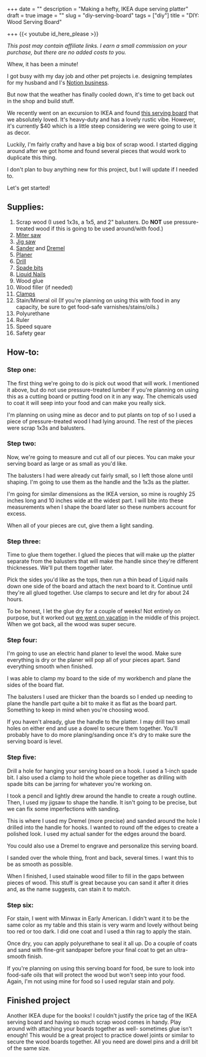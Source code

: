 +++
date = ""
description = "Making a hefty, IKEA dupe serving platter"
draft = true
image = ""
slug = "diy-serving-board"
tags = ["diy"]
title = "DIY: Wood Serving Board"

+++
{{< youtube id_here_please >}}

_This post may contain affiliate links. I earn a small commission on your purchase, but there are no added costs to you._

Whew, it has been a minute!

I got busy with my day job and other pet projects i.e. designing templates for my husband and I's [Notion business](https://nicklafferty.gumroad.com/).

But now that the weather has finally cooled down, it's time to get back out in the shop and build stuff.

We recently went on an excursion to IKEA and found [this serving board](https://www.ikea.com/us/en/p/artistisk-cutting-board-oak-80511083/) that we absolutely loved. It's heavy-duty and has a lovely rustic vibe. However, it's currently $40 which is a little steep considering we were going to use it as decor.

Luckily, I'm fairly crafty and have a big box of scrap wood. I started digging around after we got home and found several pieces that would work to duplicate this thing.

I don't plan to buy anything new for this project, but I will update if I needed to.

Let's get started!

## Supplies:

 1. Scrap wood (I used 1x3s, a 1x5, and 2" balusters. Do **NOT** use pressure-treated wood if this is going to be used around/with food.)
 2. [Miter saw](https://amzn.to/3X3vHsV)
 3. [Jig saw](https://amzn.to/3W2R39Q)
 4. [Sander](https://amzn.to/3wWcX3X) and [Dremel](https://amzn.to/3jy3aOr)
 5. [Planer](https://amzn.to/3x25TTc)
 6. [Drill](https://amzn.to/3JKVR0f)
 7. [Spade bits](https://amzn.to/3FtBfWR)
 8. [Liquid Nails](https://amzn.to/3I1Xs0z)
 9. Wood glue
10. Wood filler (if needed)
11. [Clamps](https://amzn.to/3ld3IcZ)
12. Stain/Mineral oil (If you're planning on using this with food in any capacity, be sure to get food-safe varnishes/stains/oils.)
13. Polyurethane
14. Ruler
15. Speed square
16. Safety gear

## How-to:

### Step one:

The first thing we're going to do is pick out wood that will work. I mentioned it above, but do not use pressure-treated lumber if you're planning on using this as a cutting board or putting food on it in any way. The chemicals used to coat it will seep into your food and can make you really sick.

I'm planning on using mine as decor and to put plants on top of so I used a piece of pressure-treated wood I had lying around. The rest of the pieces were scrap 1x3s and balusters.

### Step two:

Now, we're going to measure and cut all of our pieces. You can make your serving board as large or as small as you'd like.

The balusters I had were already cut fairly small, so I left those alone until shaping. I'm going to use them as the handle and the 1x3s as the platter.

I'm going for similar dimensions as the IKEA version, so mine is roughly 25 inches long and 10 inches wide at the widest part. I will bite into these measurements when I shape the board later so these numbers account for excess.

When all of your pieces are cut, give them a light sanding.

### Step three:

Time to glue them together. I glued the pieces that will make up the platter separate from the balusters that will make the handle since they're different thicknesses. We'll put them together later.

Pick the sides you'd like as the tops, then run a thin bead of Liquid nails down one side of the board and attach the next board to it. Continue until they're all glued together. Use clamps to secure and let dry for about 24 hours.

To be honest, I let the glue dry for a couple of weeks! Not entirely on purpose, but it worked out [we went on vacation](https://craftycody.com/life/park-city-snowboard/) in the middle of this project. When we got back, all the wood was super secure.

### Step four:

I'm going to use an electric hand planer to level the wood. Make sure everything is dry or the planer will pop all of your pieces apart. Sand everything smooth when finished.

I was able to clamp my board to the side of my workbench and plane the sides of the board flat.

The balusters I used are thicker than the boards so I ended up needing to plane the handle part quite a bit to make it as flat as the board part. Something to keep in mind when you're choosing wood.

If you haven't already, glue the handle to the platter. I may drill two small holes on either end and use a dowel to secure them together. You'll probably have to do more planing/sanding once it's dry to make sure the serving board is level.

### Step five:

Drill a hole for hanging your serving board on a hook. I used a 1-inch spade bit. I also used a clamp to hold the whole piece together as drilling with spade bits can be jarring for whatever you're working on.

I took a pencil and lightly drew around the handle to create a rough outline. Then, I used my jigsaw to shape the handle. It isn't going to be precise, but we can fix some imperfections with sanding.

This is where I used my Dremel (more precise) and sanded around the hole I drilled into the handle for hooks. I wanted to round off the edges to create a polished look. I used my actual sander for the edges around the board.

You could also use a Dremel to engrave and personalize this serving board.

I sanded over the whole thing, front and back, several times. I want this to be as smooth as possible.

When I finished, I used stainable wood filler to fill in the gaps between pieces of wood. This stuff is great because you can sand it after it dries and, as the name suggests, can stain it to match.

### Step six:

For stain, I went with Minwax in Early American. I didn't want it to be the same color as my table and this stain is very warm and lovely without being too red or too dark. I did one coat and I used a thin rag to apply the stain.

Once dry, you can apply polyurethane to seal it all up. Do a couple of coats and sand with fine-grit sandpaper before your final coat to get an ultra-smooth finish.

If you're planning on using this serving board for food, be sure to look into food-safe oils that will protect the wood but won't seep into your food. Again, I'm not using mine for food so I used regular stain and poly.

## Finished project

Another IKEA dupe for the books! I couldn't justify the price tag of the IKEA serving board and having so much scrap wood comes in handy. Play around with attaching your boards together as well- sometimes glue isn't enough! This would be a great project to practice dowel joints or similar to secure the wood boards together. All you need are dowel pins and a drill bit of the same size.